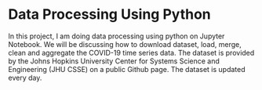 # Data Processing Using Python

In this project, I am doing data processing using python on Jupyter Notebook. We will be discussing how to download dataset, load, merge, clean and aggregate the COVID-19 time series data. The dataset is provided by the Johns Hopkins University Center for Systems Science and Engineering (JHU CSSE) on a public Github page. The dataset is updated every day.
